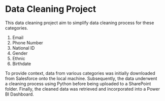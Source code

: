 # Data Cleaning Project

This data cleaning project aim to simplify data cleaning process for these categories.

1. Email 
2. Phone Number
3. National ID
4. Gender
5. Ethnic
6. Birthdate

To provide context, data from various categories was initially downloaded from Salesforce onto the local machine. Subsequently, the data underwent a cleaning process using Python before being uploaded to a SharePoint folder. Finally, the cleaned data was retrieved and incorporated into a Power BI Dashboard.





